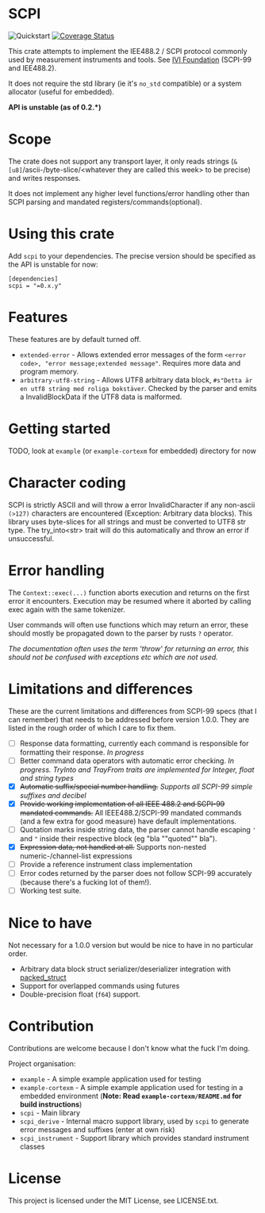 # SCPI

![Quickstart](https://github.com/Atmelfan/scpi-rs/workflows/Quickstart/badge.svg)
[![Coverage Status](https://coveralls.io/repos/github/Atmelfan/scpi-rs/badge.svg?branch=feature-extended-error)](https://coveralls.io/github/Atmelfan/scpi-rs?branch=feature-extended-error)

This crate attempts to implement the IEE488.2 / SCPI protocol commonly used by measurement instruments and tools.
See [IVI Foundation](http://www.ivifoundation.org/specifications/default.aspx) (SCPI-99 and IEE488.2).

It does not require the std library (ie it's `no_std` compatible) or a system allocator (useful for embedded).

**API is unstable (as of 0.2.\*)**

# Scope
The crate does not support any transport layer, it only reads strings (`&[u8]`/ascii-/byte-slice/\<whatever they are called this week> to be precise) and writes responses.

It does not implement any higher level functions/error handling other than SCPI parsing and mandated registers/commands(optional).



# Using this crate
Add `scpi` to your dependencies. The precise version should be specified as the API is unstable for now:
```
[dependencies]
scpi = "=0.x.y"
```

# Features
These features are by default turned off.
- `extended-error` - Allows extended error messages of the form `<error code>, "error message;extended message"`. 
Requires more data and program memory.
- `arbitrary-utf8-string` - Allows UTF8 arbitrary data block, `#s"Detta är en utf8 sträng med roliga bokstäver`. 
Checked by the parser and emits a InvalidBlockData if the UTF8 data is malformed. 
                             

# Getting started
TODO, look at `example` (or `example-cortexm` for embedded) directory for now

# Character coding
SCPI is strictly ASCII and will throw a error InvalidCharacter if any non-ascii `(>127)` characters are encountered (Exception: Arbitrary data blocks). 
This library uses byte-slices for all strings and must be converted to UTF8 str type. The try_into\<str\> trait will do this automatically and throw an error if unsuccessful. 

# Error handling
The `Context::exec(...)` function aborts execution and returns on the first error it encounters. 
Execution may be resumed where it aborted by calling exec again with the same tokenizer.

User commands will often use functions which may return an error, these should mostly be propagated down to the parser by rusts `?` operator.

_The documentation often uses the term 'throw' for returning an error, this should not be confused with exceptions etc which are not used._

# Limitations and differences
These are the current limitations and differences from SCPI-99 specs (that I can remember) that needs to be addressed before version 1.0.0.
They are listed in the rough order of which I care to fix them.

 * [ ] Response data formatting, currently each command is responsible for formatting their response. _In progress_
 * [ ] Better command data operators with automatic error checking. _In progress. TryInto and TrayFrom traits are implemented for Integer, float and string types_
 * [x] ~~Automatic suffix/special number handling.~~ _Supports all SCPI-99 simple suffixes and decibel_
 * [x] ~~Provide working implementation of all IEEE 488.2 and SCPI-99 mandated commands.~~ All IEEE488.2/SCPI-99 mandated commands (and a few extra for good measure) have default implementations.
 * [ ] Quotation marks inside string data, the parser cannot handle escaping `'` and `"` inside their respective block (eg "bla ""quoted"" bla").
 * [x] ~~Expression data, not handled at all.~~ Supports non-nested numeric-/channel-list expressions
 * [ ] Provide a reference instrument class implementation
 * [ ] Error codes returned by the parser does not follow SCPI-99 accurately (because there's a fucking lot of them!).
 * [ ] Working test suite.
 
# Nice to have
Not necessary for a 1.0.0 version but would be nice to have in no particular order.

 * Arbitrary data block struct serializer/deserializer integration with [packed_struct](https://docs.rs/packed_struct/0.3.0/packed_struct/)
 * Support for overlapped commands using futures
 * Double-precision float (`f64`) support.

# Contribution
Contributions are welcome because I don't know what the fuck I'm doing.

Project organisation:

 * `example` - A simple example application used for testing
 * `example-cortexm` - A simple example application used for testing in a embedded environment (**Note: Read `example-cortexm/README.md` for build instructions**)
 * `scpi` - Main library
 * `scpi_derive` - Internal macro support library, used by `scpi` to generate error messages and suffixes (enter at own risk)
 * `scpi_instrument` - Support library which provides standard instrument classes
 
 # License
 This project is licensed under the MIT License, see LICENSE.txt.
